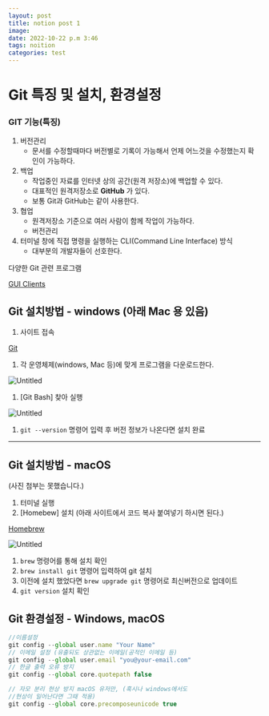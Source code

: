 ```yaml
---
layout: post
title: notion post 1
image: 
date: 2022-10-22 p.m 3:46
tags: noition
categories: test
---
```


# Git 특징 및 설치, 환경설정

### GIT 기능(특징)

1. 버전관리
    - 문서를 수정할때마다 버전별로 기록이 가능해서 언제 어느것을 수정했는지 확인이 가능하다.
2. 백업
    - 작업중인 자료를 인터넷 상의 공간(원격 저장소)에 백업할 수 있다.
    - 대표적인 원격저장소로 **GitHub** 가 있다.
    - 보통 Git과 GitHub는 같이 사용한다.
3. 협업
    - 원격저장소 기준으로 여러 사람이 함께 작업이 가능하다.
    - 버전관리
4. 터미널 창에 직접 명령을 실행하는 CLI(Command Line Interface) 방식
    - 대부분의 개발자들이 선호한다.

다양한 Git 관련 프로그램

[GUI Clients](https://git-scm.com/downloads/guis)

## Git 설치방법 - windows  (아래 Mac 용 있음)

1. 사이트 접속

[Git](https://git-scm.com/)

1. 각 운영체제(windows, Mac 등)에 맞게 프로그램을 다운로드한다.

![Untitled](https://s3-us-west-2.amazonaws.com/secure.notion-static.com/cca819c7-c98a-4092-af49-46c3f3f71ba8/Untitled.png)

1. [Git Bash] 찾아 실행

![Untitled](https://s3-us-west-2.amazonaws.com/secure.notion-static.com/194304c1-8996-4a5a-bd49-b48bb0076423/Untitled.png)

1. `git --version` 명령어 입력 후 버전 정보가 나온다면 설치 완료

---

## Git 설치방법 - macOS

(사진 첨부는 못했습니다.)

1. 터미널 실행
2. [Homebew] 설치 (아래 사이트에서 코드 복사 붙여넣기 하시면 된다.)

[Homebrew](https://brew.sh/)

![Untitled](https://s3-us-west-2.amazonaws.com/secure.notion-static.com/dbf24e3a-ab2f-43cb-8b8f-053d040faefa/Untitled.png)

1. `brew` 명령어를 통해 설치 확인
2. `brew install git` 명령어 입력하여 git 설치
3. 이전에 설치 했었다면 `brew upgrade git` 명령어로 최신버전으로 업데이트
4. `git version` 설치 확인

## Git 환경설정 - Windows, macOS

```jsx
//이름설정
git config --global user.name "Your Name"
// 이메일 설정 (유출되도 상관없는 이메일(공적인 이메일 등)
git config --global user.email "you@your-email.com"
// 한글 출력 오류 방지
git config --global core.quotepath false

// 자모 분리 현상 방지 macOS 유저만, (혹시나 windows에서도 
//현상이 일어난다면 그때 적용)
git config --global core.precomposeunicode true
```
